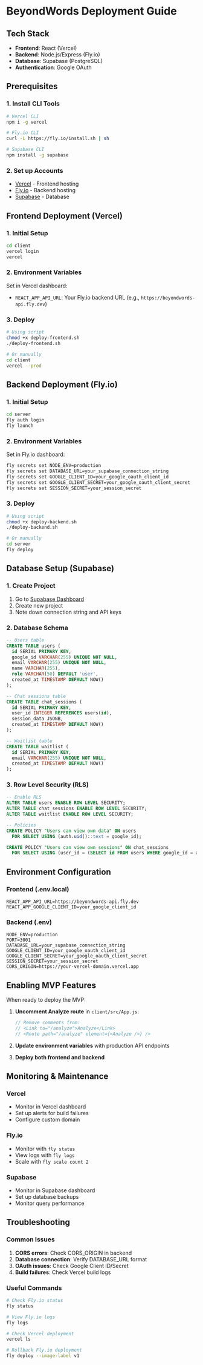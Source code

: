 # BeyondWords Deployment Guide

## Tech Stack
- **Frontend**: React (Vercel)
- **Backend**: Node.js/Express (Fly.io)
- **Database**: Supabase (PostgreSQL)
- **Authentication**: Google OAuth

## Prerequisites

### 1. Install CLI Tools
```bash
# Vercel CLI
npm i -g vercel

# Fly.io CLI
curl -L https://fly.io/install.sh | sh

# Supabase CLI
npm install -g supabase
```

### 2. Set up Accounts
- [Vercel](https://vercel.com) - Frontend hosting
- [Fly.io](https://fly.io) - Backend hosting
- [Supabase](https://supabase.com) - Database

## Frontend Deployment (Vercel)

### 1. Initial Setup
```bash
cd client
vercel login
vercel
```

### 2. Environment Variables
Set in Vercel dashboard:
- `REACT_APP_API_URL`: Your Fly.io backend URL (e.g., `https://beyondwords-api.fly.dev`)

### 3. Deploy
```bash
# Using script
chmod +x deploy-frontend.sh
./deploy-frontend.sh

# Or manually
cd client
vercel --prod
```

## Backend Deployment (Fly.io)

### 1. Initial Setup
```bash
cd server
fly auth login
fly launch
```

### 2. Environment Variables
Set in Fly.io dashboard:
```bash
fly secrets set NODE_ENV=production
fly secrets set DATABASE_URL=your_supabase_connection_string
fly secrets set GOOGLE_CLIENT_ID=your_google_oauth_client_id
fly secrets set GOOGLE_CLIENT_SECRET=your_google_oauth_client_secret
fly secrets set SESSION_SECRET=your_session_secret
```

### 3. Deploy
```bash
# Using script
chmod +x deploy-backend.sh
./deploy-backend.sh

# Or manually
cd server
fly deploy
```

## Database Setup (Supabase)

### 1. Create Project
1. Go to [Supabase Dashboard](https://supabase.com/dashboard)
2. Create new project
3. Note down connection string and API keys

### 2. Database Schema
```sql
-- Users table
CREATE TABLE users (
  id SERIAL PRIMARY KEY,
  google_id VARCHAR(255) UNIQUE NOT NULL,
  email VARCHAR(255) UNIQUE NOT NULL,
  name VARCHAR(255),
  role VARCHAR(50) DEFAULT 'user',
  created_at TIMESTAMP DEFAULT NOW()
);

-- Chat sessions table
CREATE TABLE chat_sessions (
  id SERIAL PRIMARY KEY,
  user_id INTEGER REFERENCES users(id),
  session_data JSONB,
  created_at TIMESTAMP DEFAULT NOW()
);

-- Waitlist table
CREATE TABLE waitlist (
  id SERIAL PRIMARY KEY,
  email VARCHAR(255) UNIQUE NOT NULL,
  created_at TIMESTAMP DEFAULT NOW()
);
```

### 3. Row Level Security (RLS)
```sql
-- Enable RLS
ALTER TABLE users ENABLE ROW LEVEL SECURITY;
ALTER TABLE chat_sessions ENABLE ROW LEVEL SECURITY;
ALTER TABLE waitlist ENABLE ROW LEVEL SECURITY;

-- Policies
CREATE POLICY "Users can view own data" ON users
  FOR SELECT USING (auth.uid()::text = google_id);

CREATE POLICY "Users can view own sessions" ON chat_sessions
  FOR SELECT USING (user_id = (SELECT id FROM users WHERE google_id = auth.uid()::text));
```

## Environment Configuration

### Frontend (.env.local)
```env
REACT_APP_API_URL=https://beyondwords-api.fly.dev
REACT_APP_GOOGLE_CLIENT_ID=your_google_client_id
```

### Backend (.env)
```env
NODE_ENV=production
PORT=3001
DATABASE_URL=your_supabase_connection_string
GOOGLE_CLIENT_ID=your_google_oauth_client_id
GOOGLE_CLIENT_SECRET=your_google_oauth_client_secret
SESSION_SECRET=your_session_secret
CORS_ORIGIN=https://your-vercel-domain.vercel.app
```

## Enabling MVP Features

When ready to deploy the MVP:

1. **Uncomment Analyze route** in `client/src/App.js`:
   ```javascript
   // Remove comments from:
   // <Link to="/analyze">Analyze</Link>
   // <Route path="/analyze" element={<Analyze />} />
   ```

2. **Update environment variables** with production API endpoints

3. **Deploy both frontend and backend**

## Monitoring & Maintenance

### Vercel
- Monitor in Vercel dashboard
- Set up alerts for build failures
- Configure custom domain

### Fly.io
- Monitor with `fly status`
- View logs with `fly logs`
- Scale with `fly scale count 2`

### Supabase
- Monitor in Supabase dashboard
- Set up database backups
- Monitor query performance

## Troubleshooting

### Common Issues
1. **CORS errors**: Check CORS_ORIGIN in backend
2. **Database connection**: Verify DATABASE_URL format
3. **OAuth issues**: Check Google Client ID/Secret
4. **Build failures**: Check Vercel build logs

### Useful Commands
```bash
# Check Fly.io status
fly status

# View Fly.io logs
fly logs

# Check Vercel deployment
vercel ls

# Rollback Fly.io deployment
fly deploy --image-label v1
``` 